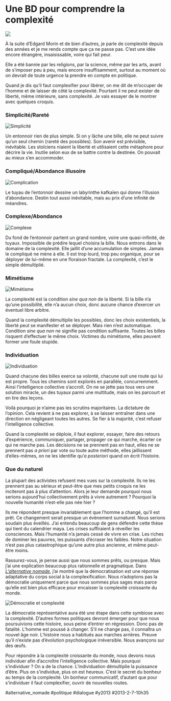 # Une BD pour comprendre la complexité

![](_i/cplx5.webp)

À la suite d’Edgard Morin et de bien d’autres, je parle de complexité depuis des années et je me rends compte que ça ne passe pas. C’est une idée encore étrangère, insaisissable, voire qui fait peur.

Elle a été bannie par les religions, par la science, même par les arts, avant de s’imposer peu à peu, mais encore insuffisamment, surtout au moment où on devrait de toute urgence la prendre en compte en politique.

Quand je dis qu’il faut complexifier pour libérer, on me dit de m’occuper de l’homme et de laisser de côté la complexité. Pourtant il ne peut exister de liberté, même intérieure, sans complexité. Je vais essayer de le montrer avec quelques croquis.

### Simplicité/Rareté

![Simplicité](_i/cplx1.webp)

Un entonnoir rien de plus simple. Si on y lâche une bille, elle ne peut suivre qu’un seul chemin (rareté des possibles). Son avenir est prévisible, inévitable. Les stoïciens niaient la liberté et utilisaient cette métaphore pour décrire la vie. Inutile selon eux de se battre contre la destinée. On pouvait au mieux s’en accommoder. 

### Compliqué/Abondance illusoire

![Complication](_i/cplx2.webp)

Le tuyau de l’entonnoir dessine un labyrinthe kafkaïen qui donne l’illusion d’abondance. Destin tout aussi inévitable, mais au prix d’une infinité de méandres.

### Complexe/Abondance

![Complexe](_i/cplx3.webp)

Du fond de l’entonnoir partent un grand nombre, voire une quasi-infinité, de tuyaux. Impossible de prédire lequel choisira la bille. Nous entrons dans le domaine de la complexité. Elle jaillit d’une accumulation de simples. Jamais le compliqué ne mène à elle. Il est trop lourd, trop peu organique, pour se déployer de lui-même en une floraison fractale. La complexité, c’est le simple démultiplié.

### Mimétisme

![Mimétisme](_i/cplx4.webp)

La complexité est la condition *sine qua non* de la liberté. Si la bille n’a qu’une possibilité, elle n’a aucun choix, donc aucune chance d’exercer un éventuel libre arbitre.

Quand la complexité démultiplie les possibles, donc les choix existentiels, la liberté peut se manifester et se déployer. Mais rien n’est automatique. Condition *sine qua non* ne signifie pas condition suffisante. Toutes les billes risquent d’effectuer le même choix. Victimes du mimétisme, elles peuvent former une foule stupide.

### Individuation

![Individuation](_i/cplx5.webp)

Quand chacune des billes exerce sa volonté, chacune suit une route qui lui est propre. Tous les chemins sont explorés en parallèle, concurremment. Ainsi l’intelligence collective s’accroît. On ne se jette pas tous vers une solution miracle, un des tuyaux parmi une multitude, mais on les parcourt et en tire des leçons.

Voilà pourquoi je n’aime pas les scrutins majoritaires. La dictature de l’opinion. Cela revient à ne pas explorer, à se laisser entraîner dans une direction en négligeant toutes les autres. Se fier à la majorité, c’est refuser l’intelligence collective.

Quand la complexité se déploie, il faut explorer, essayer, faire des retours d’expérience, communiquer, partager, propager ce qui marche, écarter ce qui ne marche pas. Les décisions ne se prennent pas en haut, elles ne se prennent pas *a priori* par vote ou toute autre méthode, elles jaillissent d’elles-mêmes, on ne les identifie qu’*a posteriori* quand on écrit l’histoire.

### Que du naturel

La plupart des activistes refusent mes vues sur la complexité. Ils ne les prennent pas au sérieux et peut-être que mes petits croquis ne les inciteront pas à plus d’attention. Alors je leur demande pourquoi nous serions aujourd’hui collectivement prêts à vivre autrement ? Pourquoi la nouvelle humanité n’est-elle pas née hier ?

Ils me répondent presque invariablement que l’homme a changé, qu’il est prêt. Ce changement serait presque un évènement surnaturel. Nous serions soudain plus éveillés. J’ai entendu beaucoup de gens défendre cette thèse qui tient du calendrier maya. Les crises suffiraient à réveiller les consciences. Mais l’humanité n’a jamais cessé de vivre en crise. Les riches de dominer les pauvres, les puissants d’écraser les faibles. Notre situation n’est pas plus catastrophique qu’une autre plus ancienne, et même peut-être moins.

Rassurez-vous, je pense aussi que nous sommes prêts, ou presque. Mais j’ai une explication beaucoup plus rationnelle et pragmatique. Dans *[L’alternative nomade](../../books/alternative-nomade.md)*, j’ai montré que la démocratisation est une réponse adaptative du corps social à la complexification. Nous n’adoptons pas la démocratie uniquement parce que nous sommes plus sages mais parce qu’elle est bien plus efficace pour encaisser la complexité croissante du monde.

![Démocratie et complexité](_i/demopop.png)

La démocratie représentative aura été une étape dans cette symbiose avec la complexité. D’autres formes politiques devront émerger pour que nous poursuivions cette histoire, sous peine d’entrer en régression. Donc pas de fatalité. L’homme est poussé à changer. S’il ne change pas, il connaîtra un nouvel âge noir. L’histoire nous a habitués aux marches arrières. Preuve qu’il n’existe pas d’évolution psychologique irréversible. Nous avançons sur des œufs. 

Pour répondre à la complexité croissante du monde, nous devons nous individuer afin d’accroître l’intelligence collective. Mais pourquoi s’individuer ? On a de la chance. L’individuation démultiplie la puissance d’être. Plus on s’individue, plus on est heureux. C’est le secret du bonheur au temps de la complexité. Un bonheur communicatif, d’autant que pour s’individuer il faut complexifier, ouvrir de nouvelles routes.

#alternative_nomade #politique #dialogue #y2013 #2013-2-7-10h35
